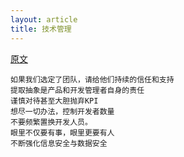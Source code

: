 ```yaml
---
layout: article
title: 技术管理
---
```



[原文](https://zhuanlan.zhihu.com/p/71187659)


```
如果我们选定了团队，请给他们持续的信任和支持
提取抽象是产品和开发管理者自身的责任
谨慎对待甚至大胆抛弃KPI
想尽一切办法，控制开发者数量
不要频繁置换开发人员。
眼里不仅要有事，眼里更要有人
不断强化信息安全与数据安全
```
